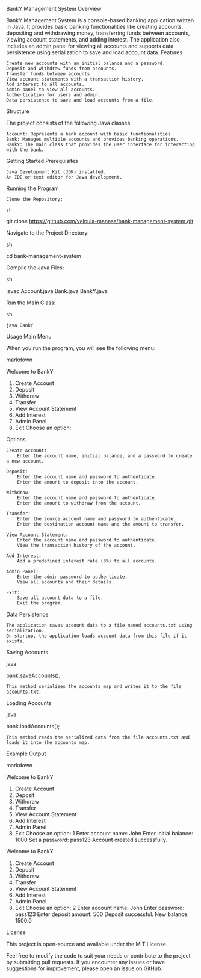 BankY Management System
Overview

BankY Management System is a console-based banking application written in Java. It provides basic banking functionalities like creating accounts, depositing and withdrawing money, transferring funds between accounts, viewing account statements, and adding interest. The application also includes an admin panel for viewing all accounts and supports data persistence using serialization to save and load account data.
Features

    Create new accounts with an initial balance and a password.
    Deposit and withdraw funds from accounts.
    Transfer funds between accounts.
    View account statements with a transaction history.
    Add interest to all accounts.
    Admin panel to view all accounts.
    Authentication for users and admin.
    Data persistence to save and load accounts from a file.

Structure

The project consists of the following Java classes:

    Account: Represents a bank account with basic functionalities.
    Bank: Manages multiple accounts and provides banking operations.
    BankY: The main class that provides the user interface for interacting with the bank.

Getting Started
Prerequisites

    Java Development Kit (JDK) installed.
    An IDE or text editor for Java development.

Running the Program

    Clone the Repository:

    sh

git clone https://github.com/velpula-manasa/bank-management-system.git

Navigate to the Project Directory:

sh

cd bank-management-system

Compile the Java Files:

sh

javac Account.java Bank.java BankY.java

Run the Main Class:

sh

    java BankY

Usage
Main Menu

When you run the program, you will see the following menu:

markdown

Welcome to BankY
1. Create Account
2. Deposit
3. Withdraw
4. Transfer
5. View Account Statement
6. Add Interest
7. Admin Panel
8. Exit
Choose an option: 

Options

    Create Account:
        Enter the account name, initial balance, and a password to create a new account.

    Deposit:
        Enter the account name and password to authenticate.
        Enter the amount to deposit into the account.

    Withdraw:
        Enter the account name and password to authenticate.
        Enter the amount to withdraw from the account.

    Transfer:
        Enter the source account name and password to authenticate.
        Enter the destination account name and the amount to transfer.

    View Account Statement:
        Enter the account name and password to authenticate.
        View the transaction history of the account.

    Add Interest:
        Add a predefined interest rate (3%) to all accounts.

    Admin Panel:
        Enter the admin password to authenticate.
        View all accounts and their details.

    Exit:
        Save all account data to a file.
        Exit the program.

Data Persistence

    The application saves account data to a file named accounts.txt using serialization.
    On startup, the application loads account data from this file if it exists.

Saving Accounts

java

bank.saveAccounts();

    This method serializes the accounts map and writes it to the file accounts.txt.

Loading Accounts

java

bank.loadAccounts();

    This method reads the serialized data from the file accounts.txt and loads it into the accounts map.

Example Output

markdown

Welcome to BankY
1. Create Account
2. Deposit
3. Withdraw
4. Transfer
5. View Account Statement
6. Add Interest
7. Admin Panel
8. Exit
Choose an option: 1
Enter account name: John
Enter initial balance: 1000
Set a password: pass123
Account created successfully.

Welcome to BankY
1. Create Account
2. Deposit
3. Withdraw
4. Transfer
5. View Account Statement
6. Add Interest
7. Admin Panel
8. Exit
Choose an option: 2
Enter account name: John
Enter password: pass123
Enter deposit amount: 500
Deposit successful. New balance: 1500.0

License

This project is open-source and available under the MIT License.

Feel free to modify the code to suit your needs or contribute to the project by submitting pull requests. If you encounter any issues or have suggestions for improvement, please open an issue on GitHub.
